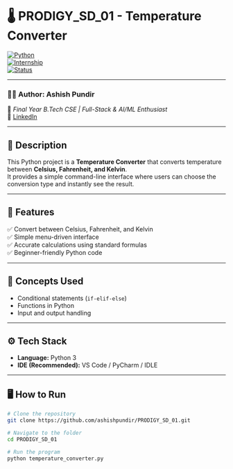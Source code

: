 # 🌡️ PRODIGY_SD_01 - Temperature Converter  

[![Python](https://img.shields.io/badge/Python-3.x-blue?logo=python)](https://www.python.org/)  
[![Internship](https://img.shields.io/badge/Prodigy%20InfoTech-Internship-orange)](https://prodigyinfotech.dev/)  
[![Status](https://img.shields.io/badge/Status-Completed-success)]()  

---

### 👨‍💻 Author: **Ashish Pundir**  
📍 *Final Year B.Tech CSE | Full-Stack & AI/ML Enthusiast*  
🔗 [LinkedIn](https://www.linkedin.com/in/ashish-pundir-501b27324)

---

## 📘 Description
This Python project is a **Temperature Converter** that converts temperature between **Celsius, Fahrenheit, and Kelvin**.  
It provides a simple command-line interface where users can choose the conversion type and instantly see the result.

---

## 🚀 Features
✅ Convert between Celsius, Fahrenheit, and Kelvin  
✅ Simple menu-driven interface  
✅ Accurate calculations using standard formulas  
✅ Beginner-friendly Python code  

---

## 🧠 Concepts Used
- Conditional statements (`if-elif-else`)  
- Functions in Python  
- Input and output handling  

---

## ⚙️ Tech Stack
- **Language:** Python 3  
- **IDE (Recommended):** VS Code / PyCharm / IDLE  

---

## 🖥️ How to Run

```bash
# Clone the repository
git clone https://github.com/ashishpundir/PRODIGY_SD_01.git

# Navigate to the folder
cd PRODIGY_SD_01

# Run the program
python temperature_converter.py

